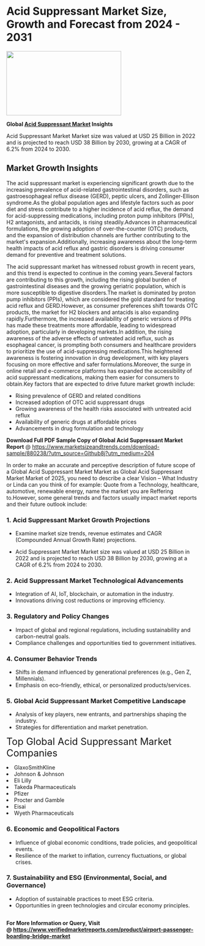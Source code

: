 <H1>Acid Suppressant Market Size, Growth and Forecast from 2024 - 2031</H1><img class="aligncenter size-medium wp-image-584254" src="https://thirdeyenews.in/wp-content/uploads/2024/09/Global-Market-Research-300x168.jpeg" alt="" width="300" height="168" /><p><strong>Global&nbsp;<a href="https://www.marketsizeandtrends.com/download-sample/880238/?utm_source=Github8j?utm_medium=204">Acid Suppressant Market</a> Insights</strong></p><p>Acid Suppressant Market Market size was valued at USD 25 Billion in 2022 and is projected to reach USD 38 Billion by 2030, growing at a CAGR of 6.2% from 2024 to 2030.</p><p><h2>Market Growth Insights</h2> <p>The acid suppressant market is experiencing significant growth due to the increasing prevalence of acid-related gastrointestinal disorders, such as gastroesophageal reflux disease (GERD), peptic ulcers, and Zollinger-Ellison syndrome.As the global population ages and lifestyle factors such as poor diet and stress contribute to a higher incidence of acid reflux, the demand for acid-suppressing medications, including proton pump inhibitors (PPIs), H2 antagonists, and antacids, is rising steadily.Advances in pharmaceutical formulations, the growing adoption of over-the-counter (OTC) products, and the expansion of distribution channels are further contributing to the market's expansion.Additionally, increasing awareness about the long-term health impacts of acid reflux and gastric disorders is driving consumer demand for preventive and treatment solutions.</p> <p>The acid suppressant market has witnessed robust growth in recent years, and this trend is expected to continue in the coming years.Several factors are contributing to this growth, including the rising global burden of gastrointestinal diseases and the growing geriatric population, which is more susceptible to digestive disorders.The market is dominated by proton pump inhibitors (PPIs), which are considered the gold standard for treating acid reflux and GERD.However, as consumer preferences shift towards OTC products, the market for H2 blockers and antacids is also expanding rapidly.Furthermore, the increased availability of generic versions of PPIs has made these treatments more affordable, leading to widespread adoption, particularly in developing markets.In addition, the rising awareness of the adverse effects of untreated acid reflux, such as esophageal cancer, is prompting both consumers and healthcare providers to prioritize the use of acid-suppressing medications.This heightened awareness is fostering innovation in drug development, with key players focusing on more effective and safer formulations.Moreover, the surge in online retail and e-commerce platforms has expanded the accessibility of acid suppressant medications, making them easier for consumers to obtain.Key factors that are expected to drive future market growth include: <ul> <li>Rising prevalence of GERD and related conditions</li> <li>Increased adoption of OTC acid suppressant drugs</li> <li>Growing awareness of the health risks associated with untreated acid reflux</li> <li>Availability of generic drugs at affordable prices</li> <li>Advancements in drug formulation and technology</li> </ul> </p><p><span class=""><strong>Download Full PDF Sample Copy of Global Acid Suppressant Market Report</strong> @ <a href="https://www.marketsizeandtrends.com/download-sample/880238/?utm_source=Github8j?utm_medium=204" target="_blank">https://www.marketsizeandtrends.com/download-sample/880238/?utm_source=Github8j?utm_medium=204</a></span></p><p>In order to make an accurate and perceptive description of future scope of a Global&nbsp;Acid Suppressant Market Market as Global&nbsp;Acid Suppressant Market Market of 2025, you need to describe a clear Vision &ndash; What Industry or Linda can you think of for example: Quote from a Technology, healthcare, automotive, renewable energy, name the market you are Reffering to.However, some general trends and factors usually impact market reports and their future outlook include:</p><h3>1.&nbsp;<strong>Acid Suppressant Market Growth Projections</strong></h3><ul><li>Examine market size trends, revenue estimates and CAGR (Compounded Annual Growth Rate) projections.</li><li><p>Acid Suppressant Market Market size was valued at USD 25 Billion in 2022 and is projected to reach USD 38 Billion by 2030, growing at a CAGR of 6.2% from 2024 to 2030.</p></li></ul><h3>2.&nbsp;<strong>Acid Suppressant Market Technological Advancements</strong></h3><ul><li>Integration of AI, IoT, blockchain, or automation in the industry.</li><li>Innovations driving cost reductions or improving efficiency.</li></ul><h3>3.&nbsp;<strong>Regulatory and Policy Changes</strong></h3><ul><li>Impact of global and regional regulations, including sustainability and carbon-neutral goals.</li><li>Compliance challenges and opportunities tied to government initiatives.</li></ul><h3>4.&nbsp;<strong>Consumer Behavior Trends</strong></h3><ul><li>Shifts in demand influenced by generational preferences (e.g., Gen Z, Millennials).</li><li>Emphasis on eco-friendly, ethical, or personalized products/services.</li></ul><h3>5.&nbsp;<strong>Global Acid Suppressant Market Competitive Landscape</strong></h3><ul><li>Analysis of key players, new entrants, and partnerships shaping the industry.</li><li>Strategies for differentiation and market penetration.</li></ul><p data-pm-slice="1 1 []"><span style="color: inherit; font-family: inherit; font-size: 25px;">Top Global Acid Suppressant Market Companies</span></p><div class="" data-test-id=""><p><li>GlaxoSmithKline</li><li> Johnson & Johnson</li><li> Eli Lilly</li><li> Takeda Pharmaceuticals</li><li> Pfizer</li><li> Procter and Gamble</li><li> Eisai</li><li> Wyeth Pharmaceuticals</li></p></div><h3>6.&nbsp;<strong>Economic and Geopolitical Factors</strong></h3><ul><li>Influence of global economic conditions, trade policies, and geopolitical events.</li><li>Resilience of the market to inflation, currency fluctuations, or global crises.</li></ul><h3>7.&nbsp;<strong>Sustainability and ESG (Environmental, Social, and Governance)</strong></h3><ul><li>Adoption of sustainable practices to meet ESG criteria.</li><li>Opportunities in green technologies and circular economy principles.</li></ul><h2><strong style="font-size: 14px;">For More Information or Query, Visit @&nbsp;</strong><a style="background-color: #ffffff; font-size: 14px;" href="https://www.marketsizeandtrends.com/report/acid-suppressant-market/" target="_blank">https://www.verifiedmarketreports.com/product/airport-passenger-boarding-bridge-market</a></h2>